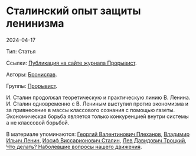 # Сталинский опыт защиты ленинизма

2024-04-17

Тип: Статья

Ссылки: [Публикация на сайте журнала Прорывист](https://prorivists.org/92_stalin-leninism/).

Авторы: [Бронислав](b032d752-8c60-4bd3-96e7-229d77977d7b.md).

Группы: [Прорывист](ea0b7872-f130-4959-80e5-07bda2de459c.md).

И. Сталин продолжал теоретическую и практическую линию В. Ленина. И. Сталин одновременно с В. Лениным выступил против экономизма и за привнесение в массы классового сознания с помощью газеты. Экономическая борьба является только конкуренцией внутри системы а не классовой борьбой.

В материале упоминаются: [Георгий Валентинович Плеханов](b2fad3fa-a4ea-448f-8871-a7ff51f7f5cc.md), [Владимир Ильич Ленин](fe00be5d-dae1-436d-9a0f-c6ad2db1501c.md), [Иосиф Виссарионович Сталин](a44cfa05-1f17-430c-9ef8-49eb227dac40.md), [Лев Давидович Троцкий](69d66c8b-5133-4374-bbf6-bc66b146ff2b.md), [Что делать? Наболевшие вопросы нашего движения](66f89d56-9bdd-42b5-85ca-c38ed71d0e2b.md).
